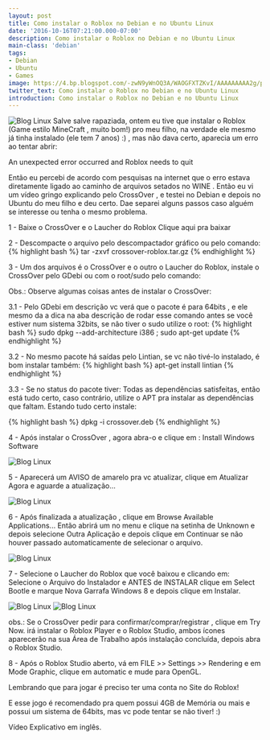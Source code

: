 ```yaml
---
layout: post
title: Como instalar o Roblox no Debian e no Ubuntu Linux
date: '2016-10-16T07:21:00.000-07:00'
description: Como instalar o Roblox no Debian e no Ubuntu Linux
main-class: 'debian'
tags:
- Debian
- Ubuntu
- Games
image: https://4.bp.blogspot.com/-zwN9yWnOQ3A/WAOGFXTZKvI/AAAAAAAAA2g/p8YjUxH3Q5YB0_dBNeu7Lsmo0lLq1ai2gCLcB/s72-c/como-instalar-roblox-debian-ubuntu-linux.jpg
twitter_text: Como instalar o Roblox no Debian e no Ubuntu Linux
introduction: Como instalar o Roblox no Debian e no Ubuntu Linux
---
```

![Blog Linux](https://4.bp.blogspot.com/-zwN9yWnOQ3A/WAOGFXTZKvI/AAAAAAAAA2g/p8YjUxH3Q5YB0_dBNeu7Lsmo0lLq1ai2gCLcB/s400/como-instalar-roblox-debian-ubuntu-linux.jpg "Blog Linux")
Salve salve rapaziada, ontem eu tive que instalar o Roblox (Game estilo MineCraft , muito bom!) pro meu filho, na verdade ele mesmo já tinha instalado (ele tem 7 anos) :) , mas não dava certo, aparecia um erro ao tentar abrir:
 
 An unexpected error occurred and Roblox needs to quit
 
 Então eu percebi de acordo com pesquisas na internet que o erro estava diretamente ligado ao caminho de arquivos setados no WINE . Então eu vi um vídeo gringo explicando pelo CrossOver , e testei no Debian e depois no Ubuntu do meu filho e deu certo. Dae separei alguns passos caso alguém se interesse ou tenha o mesmo problema.
 
 1 - Baixe o CrossOver e o Laucher do Roblox
 Clique aqui pra baixar
 
 2 - Descompacte o arquivo pelo descompactador gráfico ou pelo comando:
 {% highlight bash %}
tar -zxvf crossover-roblox.tar.gz
{% endhighlight %}
   
 
 3 - Um dos arquivos é o CrossOver e o outro o Laucher do Roblox, instale o CrossOver pelo GDebi ou com o root/sudo pelo comando:
 
  Obs.: Observe algumas coisas antes de instalar o CrossOver:
  
   3.1 - Pelo GDebi em descrição vc verá que o pacote é para 64bits , e ele mesmo da a dica na aba descrição de rodar esse comando antes
      se você estiver num sistema 32bits, se não tiver o sudo utilize o root:
      {% highlight bash %}
sudo dpkg --add-architecture i386 ; sudo apt-get update
{% endhighlight %}
      
   3.2 - No mesmo pacote há saídas pelo Lintian, se vc não tivé-lo instalado, é bom instalar também:
      {% highlight bash %}
apt-get install lintian
{% endhighlight %}
      
   3.3 - Se no status do pacote tiver: Todas as dependências satisfeitas, então está tudo certo, caso contrário, utilize o APT pra instalar 
      as dependências que faltam. 
 Estando tudo certo instale:
 
 {% highlight bash %}
dpkg -i crossover.deb
{% endhighlight %}
 
 4 - Após instalar o CrossOver , agora abra-o e clique em : Install Windows Software
 
     
![Blog Linux](https://2.bp.blogspot.com/-_Mfy649HhPM/WAOKK8hv3vI/AAAAAAAAA2s/2i8eC2yACigHlp20udmt8HdVYVQCBtu_gCLcB/s400/cross-over-print.png "Blog Linux")
 
 5 - Aparecerá um AVISO de amarelo pra vc atualizar, clique em Atualizar Agora e aguarde a atualização...
 
       
![Blog Linux](https://2.bp.blogspot.com/-ztAHxOvKQWc/WAOKSYnCEWI/AAAAAAAAA2w/N-mhYVQw6ZYzJ8WyP_8CwuvCCa5eT12pwCLcB/s400/co2.png "Blog Linux")
 
 6 - Após finalizada a atualização , clique em Browse Available Applications... Então abrirá um no menu e clique na setinha de Unknown e depois selecione Outra Aplicação e depois clique em Continuar se não houver passado automaticamente de selecionar o arquivo.
 
        
![Blog Linux](https://4.bp.blogspot.com/-zPoYir1-gQk/WAOKYHggBdI/AAAAAAAAA20/l4qzV6kOWXYi8V4RCcaXQn7dxtcBkQSDQCLcB/s400/coN.png "Blog Linux")
 
 7 - Selecione o Laucher do Roblox que você baixou e clicando em: Selecione o Arquivo do Instalador e ANTES de INSTALAR clique em Select Bootle e marque Nova Garrafa Windows 8 e depois clique em Instalar.
 
      
![Blog Linux](https://1.bp.blogspot.com/-XffpW4Bleyg/WAOKetMMWUI/AAAAAAAAA24/T1PBGn9xwKc5DOPYML7e-j4k_uV4rrO1QCLcB/s320/co0.png "Blog Linux")
![Blog Linux](https://3.bp.blogspot.com/-pL8qbJigDK8/WAOKe3SCoII/AAAAAAAAA28/0XTnABZdhhUdz6kyzLgxMtA4QOwphidfwCLcB/s320/co4.png "Blog Linux")
 
obs.: Se o CrossOver pedir para confirmar/comprar/registrar , clique em Try Now. 
 irá instalar o Roblox Player e o Roblox Studio, ambos ícones aparecerão na sua Área de Trabalho após instalação concluída, depois abra o Roblox Studio.
 
 
 8 - Após o Roblox Studio aberto, vá em FILE >> Settings >> Rendering e em Mode Graphic, clique em automatic e mude para OpenGL.
 
 Lembrando que para jogar é preciso ter uma conta no Site do Roblox!
 
 E esse jogo é recomendado pra quem possui 4GB de Memória ou mais e possui um sistema de 64bits, mas vc pode tentar se não tiver! :)
 
 
 Vídeo Explicativo em inglês. 
 
